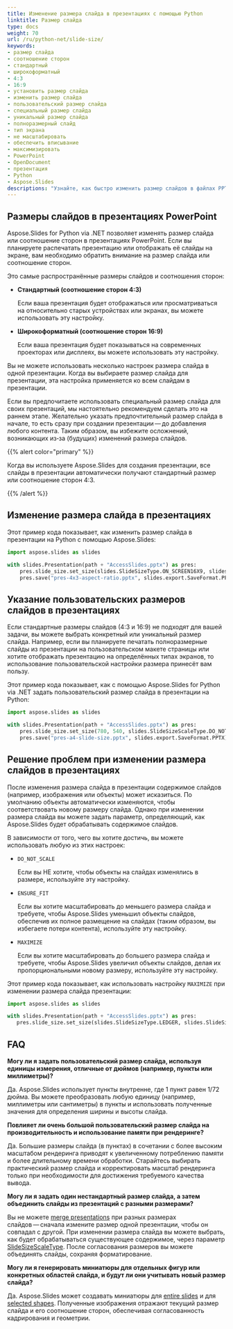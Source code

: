 ```yaml
---
title: Изменение размера слайда в презентациях с помощью Python
linktitle: Размер слайда
type: docs
weight: 70
url: /ru/python-net/slide-size/
keywords:
- размер слайда
- соотношение сторон
- стандартный
- широкоформатный
- 4:3
- 16:9
- установить размер слайда
- изменить размер слайда
- пользовательский размер слайда
- специальный размер слайда
- уникальный размер слайда
- полноразмерный слайд
- тип экрана
- не масштабировать
- обеспечить вписывание
- максимизировать
- PowerPoint
- OpenDocument
- презентация
- Python
- Aspose.Slides
descriptions: "Узнайте, как быстро изменить размер слайдов в файлах PPT, PPTX и ODP с помощью Python и Aspose.Slides, оптимизировать презентации для любого экрана без потери качества."
---
```


## Размеры слайдов в презентациях PowerPoint

Aspose.Slides for Python via .NET позволяет изменять размер слайда или соотношение сторон в презентациях PowerPoint. Если вы планируете распечатать презентацию или отображать её слайды на экране, вам необходимо обратить внимание на размер слайда или соотношение сторон. 

Это самые распространённые размеры слайдов и соотношения сторон:

- **Стандартный (соотношение сторон 4:3)**

  Если ваша презентация будет отображаться или просматриваться на относительно старых устройствах или экранах, вы можете использовать эту настройку. 

- **Широкоформатный (соотношение сторон 16:9)** 

  Если ваша презентация будет показываться на современных проекторах или дисплеях, вы можете использовать эту настройку. 

Вы не можете использовать несколько настроек размера слайда в одной презентации. Когда вы выбираете размер слайда для презентации, эта настройка применяется ко всем слайдам в презентации. 

Если вы предпочитаете использовать специальный размер слайда для своих презентаций, мы настоятельно рекомендуем сделать это на раннем этапе. Желательно указать предпочтительный размер слайда в начале, то есть сразу при создании презентации — до добавления любого контента. Таким образом, вы избежите осложнений, возникающих из‑за (будущих) изменений размера слайдов. 

{{% alert color="primary" %}} 

 Когда вы используете Aspose.Slides для создания презентации, все слайды в презентации автоматически получают стандартный размер или соотношение сторон 4:3.

{{% /alert %}} 

## Изменение размера слайда в презентациях 

 Этот пример кода показывает, как изменить размер слайда в презентации на Python с помощью Aspose.Slides:

```py
import aspose.slides as slides

with slides.Presentation(path + "AccessSlides.pptx") as pres:
    pres.slide_size.set_size(slides.SlideSizeType.ON_SCREEN16X9, slides.SlideSizeScaleType.DO_NOT_SCALE)
    pres.save("pres-4x3-aspect-ratio.pptx", slides.export.SaveFormat.PPTX)
```

## Указание пользовательских размеров слайдов в презентациях

Если стандартные размеры слайдов (4:3 и 16:9) не подходят для вашей задачи, вы можете выбрать конкретный или уникальный размер слайда. Например, если вы планируете печатать полноразмерные слайды из презентации на пользовательском макете страницы или хотите отображать презентацию на определённых типах экранов, то использование пользовательской настройки размера принесёт вам пользу. 

Этот пример кода показывает, как с помощью Aspose.Slides for Python via .NET задать пользовательский размер слайда в презентации на Python:

```py
import aspose.slides as slides

with slides.Presentation(path + "AccessSlides.pptx") as pres:
    pres.slide_size.set_size(780, 540, slides.SlideSizeScaleType.DO_NOT_SCALE) # Размер бумаги A4
    pres.save("pres-a4-slide-size.pptx", slides.export.SaveFormat.PPTX)
```

## Решение проблем при изменении размера слайдов в презентациях

После изменения размера слайда в презентации содержимое слайдов (например, изображения или объекты) может исказиться. По умолчанию объекты автоматически изменяются, чтобы соответствовать новому размеру слайда. Однако при изменении размера слайда вы можете задать параметр, определяющий, как Aspose.Slides будет обрабатывать содержимое слайдов.

В зависимости от того, чего вы хотите достичь, вы можете использовать любую из этих настроек:

- `DO_NOT_SCALE`

  Если вы НЕ хотите, чтобы объекты на слайдах изменялись в размере, используйте эту настройку.

- `ENSURE_FIT`

  Если вы хотите масштабировать до меньшего размера слайда и требуете, чтобы Aspose.Slides уменьшил объекты слайдов, обеспечив их полное размещение на слайдах (таким образом, вы избегаете потери контента), используйте эту настройку. 

- `MAXIMIZE`

  Если вы хотите масштабировать до большего размера слайда и требуете, чтобы Aspose.Slides увеличил объекты слайдов, делая их пропорциональными новому размеру, используйте эту настройку. 

Этот пример кода показывает, как использовать настройку `MAXIMIZE` при изменении размера слайда презентации:

```py
import aspose.slides as slides

with slides.Presentation(path + "AccessSlides.pptx") as pres:
   pres.slide_size.set_size(slides.SlideSizeType.LEDGER, slides.SlideSizeScaleType.MAXIMIZE)
```

## **FAQ**

**Могу ли я задать пользовательский размер слайда, используя единицы измерения, отличные от дюймов (например, пункты или миллиметры)?**

Да. Aspose.Slides использует пункты внутренне, где 1 пункт равен 1/72 дюйма. Вы можете преобразовать любую единицу (например, миллиметры или сантиметры) в пункты и использовать полученные значения для определения ширины и высоты слайда.

**Повлияет ли очень большой пользовательский размер слайда на производительность и использование памяти при рендеринге?**

Да. Большие размеры слайда (в пунктах) в сочетании с более высоким масштабом рендеринга приводят к увеличенному потреблению памяти и более длительному времени обработки. Старайтесь выбирать практический размер слайда и корректировать масштаб рендеринга только при необходимости для достижения требуемого качества вывода.

**Могу ли я задать один нестандартный размер слайда, а затем объединить слайды из презентаций с разными размерами?**

Вы не можете [merge presentations](/slides/ru/python-net/merge-presentation/) при разных размерах слайдов — сначала измените размер одной презентации, чтобы он совпадал с другой. При изменении размера слайда вы можете выбрать, как будет обрабатываться существующее содержимое, через параметр [SlideSizeScaleType](https://reference.aspose.com/slides/python-net/aspose.slides/slidesizescaletype/). После согласования размеров вы можете объединять слайды, сохраняя форматирование.

**Могу ли я генерировать миниатюры для отдельных фигур или конкретных областей слайда, и будут ли они учитывать новый размер слайда?**

Да. Aspose.Slides может создавать миниатюры для [entire slides](https://reference.aspose.com/slides/python-net/aspose.slides/slide/get_image/) и для [selected shapes](https://reference.aspose.com/slides/python-net/aspose.slides/shape/get_image/). Полученные изображения отражают текущий размер слайда и его соотношение сторон, обеспечивая согласованность кадрирования и геометрии.